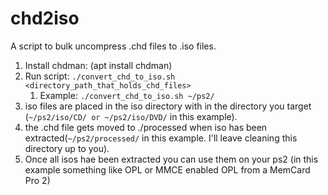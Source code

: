 # chd2iso
A script to bulk uncompress .chd files to .iso files.

1. Install chdman: (apt install chdman)
2. Run script: `./convert_chd_to_iso.sh <directory_path_that_holds_chd_files>`
    1. Example: `./convert_chd_to_iso.sh ~/ps2/`
3. iso files are placed in the iso directory with in the directory you target (`~/ps2/iso/CD/ or ~/ps2/iso/DVD/` in this example).
4. the .chd file gets moved to ./processed when iso has been extracted(`~/ps2/processed/` in this example. I'll leave cleaning this directory up to you).
5. Once all isos hae been extracted you can use them on your ps2 (in this example something like OPL or MMCE enabled OPL from a MemCard Pro 2)

